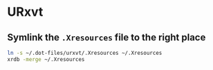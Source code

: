 URxvt
=====

## Symlink the `.Xresources` file to the right place

```bash
ln -s ~/.dot-files/urxvt/.Xresources ~/.Xresources
xrdb -merge ~/.Xresources
```

